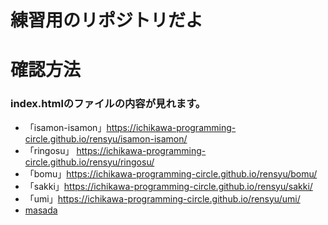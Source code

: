 # 練習用のリポジトリだよ

# 確認方法
### index.htmlのファイルの内容が見れます。
- 「isamon-isamon」https://ichikawa-programming-circle.github.io/rensyu/isamon-isamon/
- 「ringosu」  https://ichikawa-programming-circle.github.io/rensyu/ringosu/
- 「bomu」https://ichikawa-programming-circle.github.io/rensyu/bomu/
- 「sakki」https://ichikawa-programming-circle.github.io/rensyu/sakki/
- 「umi」https://ichikawa-programming-circle.github.io/rensyu/umi/
- [masada](https://ichikawa-programming-circle.github.io/rensyu/masada/)
